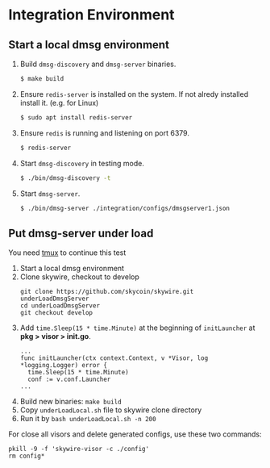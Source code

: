 # Integration Environment

## Start a local dmsg environment

1. Build `dmsg-discovery` and `dmsg-server` binaries.
    ```bash
    $ make build
    ```
2. Ensure `redis-server` is installed on the system. If not alredy installed install it. (e.g. for Linux)
    ```bash
    $ sudo apt install redis-server 
    ```
3. Ensure `redis` is running and listening on port 6379.
    ```bash
    $ redis-server
    ```
4. Start `dmsg-discovery` in testing mode.
    ```bash
    $ ./bin/dmsg-discovery -t
    ```
5. Start `dmsg-server`.
    ```bash
    $ ./bin/dmsg-server ./integration/configs/dmsgserver1.json
    ```

## Put dmsg-server under load
You need [tmux](https://github.com/tmux/tmux) to continue this test
1. Start a local dmsg environment
2. Clone skywire, checkout to develop
    ```
    git clone https://github.com/skycoin/skywire.git underLoadDmsgServer
    cd underLoadDmsgServer
    git checkout develop
    ```
3. Add `time.Sleep(15 * time.Minute)` at the beginning of `initLauncher` at **pkg > visor > init.go**.
    ```
    ...
    func initLauncher(ctx context.Context, v *Visor, log *logging.Logger) error {
	  time.Sleep(15 * time.Minute)
	  conf := v.conf.Launcher
    ...
    ```
4. Build new binaries: `make build`
5. Copy `underLoadLocal.sh` file to skywire clone directory
6. Run it by `bash underLoadLocal.sh -n 200`

For close all visors and delete generated configs, use these two commands:
```
pkill -9 -f 'skywire-visor -c ./config'
rm config*
```
